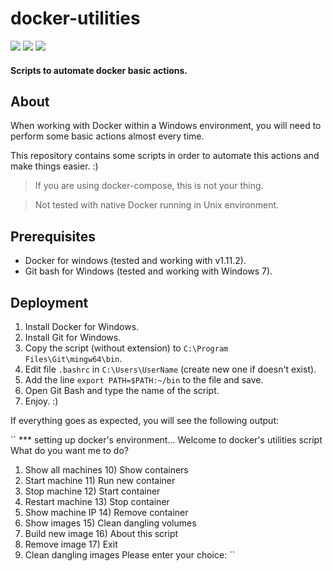 # docker-utilities

![](https://cdn0.iconfinder.com/data/icons/social-media-2104/24/social_media_social_media_logo_docker-64.png)
![](https://cdn0.iconfinder.com/data/icons/social-media-2104/24/social_media_social_media_logo_git-64.png)
![](https://cdn3.iconfinder.com/data/icons/social-media-logos-glyph/2048/5314_-_Windows-64.png)

#### Scripts to automate docker basic actions.

## About
When working with Docker within a Windows environment, you will need to perform some basic actions almost every time.

This repository contains some scripts in order to automate this actions and make things easier. :)

> If you are using docker-compose, this is not your thing.

> Not tested with native Docker running in Unix environment.

## Prerequisites
- Docker for windows (tested and working with v1.11.2).
- Git bash for Windows (tested and working with Windows 7).

## Deployment
1. Install Docker for Windows.
2. Install Git for Windows.
3. Copy the script (without extension) to ``C:\Program Files\Git\mingw64\bin``.
4. Edit file ``.bashrc`` in ``C:\Users\UserName`` (create new one if doesn't exist).
5. Add the line ``export PATH=$PATH:~/bin`` to the file and save.
6. Open Git Bash and type the name of the script.
7. Enjoy. :)

If everything goes as expected, you will see the following output:

``
*** setting up docker's environment...
Welcome to docker's utilities script
What do you want me to do?
1) Show all machines        10) Show containers
2) Start machine            11) Run new container
3) Stop machine             12) Start container
4) Restart machine          13) Stop container
5) Show machine IP          14) Remove container
6) Show images              15) Clean dangling volumes
7) Build new image          16) About this script
8) Remove image             17) Exit
9) Clean dangling images
Please enter your choice:
``